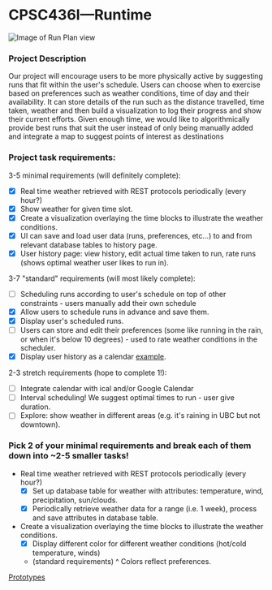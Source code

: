 # CPSC436I—Runtime

![Image of Run Plan view](https://raw.githubusercontent.com/mostlyfabulous/Runtime/master/screenshots/Runtime%20Run%20Plan%20page.png)


### Project Description
Our project will encourage users to be more physically active by suggesting runs that fit within the user's schedule. Users can choose when to exercise based on preferences such as weather conditions, time of day and their availability. It can store details of the run such as the distance travelled, time taken, weather and then build a visualization to log their progress and show their current efforts. Given enough time, we would like to algorithmically provide best runs that suit the user instead of only being manually added and integrate a map to suggest points of interest as destinations
### Project task requirements:
3-5 minimal requirements (will definitely complete):
  - [x] Real time weather retrieved with REST protocols periodically (every hour?)
  - [x] Show weather for given time slot.
  - [x] Create a visualization overlaying the time blocks to illustrate the weather conditions. 
  - [x] UI can save and load user data (runs, preferences, etc...) to and from relevant database tables to history page.
  - [x] User history page: view history, edit actual time taken to run, rate runs (shows optimal weather user likes to run in).
  
3-7 "standard" requirements (will most likely complete):
  - [ ] Scheduling runs according to user's schedule on top of other constraints - users manually add their own schedule
  - [x] Allow users to schedule runs in advance and save them. 
  - [x] Display user's scheduled runs.
  - [ ] Users can store and edit their preferences (some like running in the rain, or when it's below 10 degrees) - used to rate weather conditions in the scheduler.
  - [x] Display user history as a calendar [example](https://fullcalendar.io/).
  
2-3 stretch requirements (hope to complete 1!):
  - [ ] Integrate calendar with ical and/or Google Calendar
  - [ ] Interval scheduling! We suggest optimal times to run - user give duration.
  - [ ] Explore: show weather in different areas (e.g. it's raining in UBC but not downtown).
  
### Pick 2 of your minimal requirements and break each of them down into ~2-5 smaller tasks!
* Real time weather retrieved with REST protocols periodically (every hour?)
  - [x] Set up database table for weather with attributes: temperature, wind, precipitation, sun/clouds.
  - [x] Periodically retrieve weather data for a range (i.e. 1 week), process and save attributes in database table. 
  
* Create a visualization overlaying the time blocks to illustrate the weather conditions. 
  - [x] Display different color for different weather conditions (hot/cold temperature, winds)
  - (standard requirements) ^ Colors reflect preferences. 

[Prototypes](https://github.com/mostlyfabulous/CPSC436I-Project/blob/master/CPSC436-Prototype.pdf)
